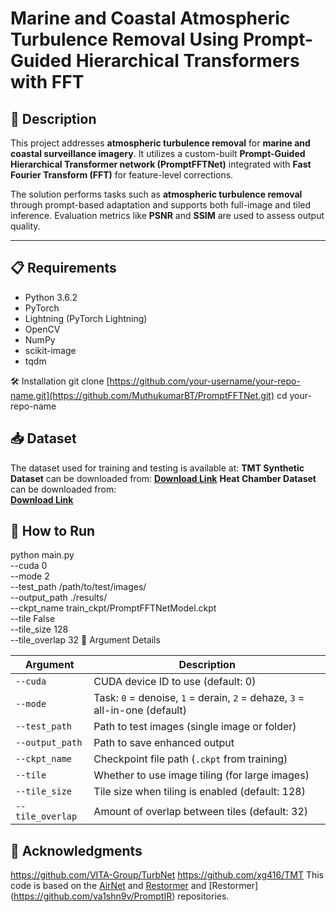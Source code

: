 # Marine and Coastal Atmospheric Turbulence Removal Using Prompt-Guided Hierarchical Transformers with FFT

## 📘 Description

This project addresses **atmospheric turbulence removal** for **marine and coastal surveillance imagery**. It utilizes a custom-built **Prompt-Guided Hierarchical Transformer network (PromptFFTNet)** integrated with **Fast Fourier Transform (FFT)** for feature-level corrections.

The solution performs tasks such as **atmospheric turbulence removal** through prompt-based adaptation and supports both full-image and tiled inference. Evaluation metrics like **PSNR** and **SSIM** are used to assess output quality.

---

## 📋 Requirements

- Python 3.6.2
- PyTorch
- Lightning (PyTorch Lightning)
- OpenCV
- NumPy
- scikit-image
- tqdm

🛠️ Installation
git clone [https://github.com/your-username/your-repo-name.git](https://github.com/MuthukumarBT/PromptFFTNet.git)
cd your-repo-name

## 📥 Dataset

The dataset used for training and testing is available at:
**TMT Synthetic Dataset** can be downloaded from: 
[**Download Link**](https://app.box.com/s/d3hsuwobfacr3eftsd0nslcongxlvn15)
**Heat Chamber Dataset** can be downloaded from:   
[**Download Link**](https://drive.google.com/file/d/14iVachB95bCCtke8ONPD9CCH20JO75v2/view?usp=sharing)

## 🚀 How to Run

python main.py \
  --cuda 0 \
  --mode 2 \
  --test_path /path/to/test/images/ \
  --output_path ./results/ \
  --ckpt_name train_ckpt/PromptFFTNetModel.ckpt \
  --tile False \
  --tile_size 128 \
  --tile_overlap 32
🔧 Argument Details

| Argument         | Description                                                                 |
| ---------------- | --------------------------------------------------------------------------- |
| `--cuda`         | CUDA device ID to use (default: 0)                                          |
| `--mode`         | Task: `0` = denoise, `1` = derain, `2` = dehaze, `3` = all-in-one (default) |
| `--test_path`    | Path to test images (single image or folder)                                |
| `--output_path`  | Path to save enhanced output                                                |
| `--ckpt_name`    | Checkpoint file path (`.ckpt` from training)                                |
| `--tile`         | Whether to use image tiling (for large images)                              |
| `--tile_size`    | Tile size when tiling is enabled (default: 128)                             |
| `--tile_overlap` | Amount of overlap between tiles (default: 32)                               |

## 🙏 Acknowledgments

https://github.com/VITA-Group/TurbNet
https://github.com/xg416/TMT
This code is based on the [AirNet](https://github.com/XLearning-SCU/2022-CVPR-AirNet) and [Restormer](https://github.com/swz30/Restormer) and [Restormer] (https://github.com/va1shn9v/PromptIR) repositories.
